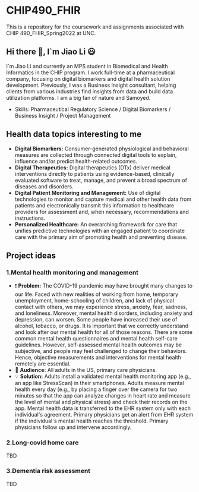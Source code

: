 # CHIP490_FHIR
This is a repository for the coursework and assignments associated with CHIP 490_FHIR_Spring2022 at UNC.
## Hi there 👋, I`m Jiao Li :smiley:
I`m Jiao Li and currently an MPS student in Biomedical and Health Informatics in the CHIP program. I work full-time at a pharmaceutical company, focusing on digital biomarkers and digital health solution development. Previously, I was a Business Insight consultant, helping clients from various industries find insights from data and build data utilization platforms. I am a big fan of nature and Samoyed. 
* Skills: Pharmaceutical Regulatory Science / Digital Biomarkers / Business Insight / Project Management

## Health data topics interesting to me
* **Digital Biomarkers:** Consumer-generated physiological and behavioral measures are collected through connected digital tools to explain, influence and/or predict health-related outcomes.
* **Digital Therapeutics:** Digital therapeutics (DTx) deliver medical interventions directly to patients using evidence-based, clinically evaluated software to treat, manage, and prevent a broad spectrum of diseases and disorders.
* **Digital Patient Monitoring and Management:** Use of digital technologies to monitor and capture medical and other health data from patients and electronically transmit this information to healthcare providers for assessment and, when necessary, recommendations and instructions.
* **Personalized Healthcare:** An overarching framework for care that unifies predictive technologies with an engaged patient to coordinate care with the primary aim of promoting health and preventing disease.

## Project ideas
### 1.Mental health monitoring and management
* :exclamation: **Problem:** The COVID-19 pandemic may have brought many changes to our life. Faced with new realities of working from home, temporary unemployment, home-schooling of children, and lack of physical contact with others, we may experience stress, anxiety, fear, sadness, and loneliness. Moreover, mental health disorders, including anxiety and depression, can worsen. Some people have increased their use of alcohol, tobacco, or drugs. It is important that we correctly understand and look after our mental health for all of those reasons. There are some common mental health questionnaires and mental health self-care guidelines. However, self-assessed mental health outcomes may be subjective, and people may feel challenged to change their behaviors. Hence, objective measurements and interventions for mental health remotely are essential.   
* :couple: **Audience:** All adults in the US, primary care physicians.
* :bulb: **Solution:** Adults install a validated mental health monitoring app (e.g., an app like StressScan) in their smartphones. Adults measure mental health every day (e.g., by placing a finger over the camera for two minutes so that the app can analyze changes in heart rate and measure the level of mental and physical stress) and check their records on the app. Mental health data is transferred to the EHR system only with each individual's agreement. Primary physicians get an alert from EHR system if the individual`s mental health reaches the threshold. Primary physicians follow up and intervene accordingly. 
### 2.Long-covid home care
TBD
### 3.Dementia risk assessment
TBD
